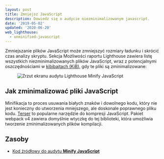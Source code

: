 ```yaml
---
layout: post
title: Zmniejsz JavaScript
description: Dowiedz się o audycie niezminimalizowanym javascript.
date: '2019-05-02'
updated: '2020-06-20'
web_lighthouse:
  - unminified-javascript
---
```


Zmniejszanie plików JavaScript może zmniejszyć rozmiary ładunku i skrócić czas analizy skryptu. Sekcja Możliwości raportu Lighthouse zawiera listę wszystkich niezminimalizowanych plików JavaScript, wraz z potencjalnymi oszczędnościami w [kibibajtach (KiB),](https://en.wikipedia.org/wiki/Kibibyte) gdy te pliki są zminimalizowane:

<figure class="w-figure"><img class="w-screenshot" src="unminified-javascript.png" alt="Zrzut ekranu audytu Lighthouse Minify JavaScript"></figure>

## Jak zminimalizować pliki JavaScript

Minifikacja to proces usuwania białych znaków i dowolnego kodu, który nie jest konieczny do utworzenia mniejszego, ale doskonale poprawnego pliku kodu. [Terser](https://github.com/terser-js/terser) to popularne narzędzie do kompresji JavaScript. Pakiet webpack v4 zawiera domyślnie wtyczkę do tej biblioteki, która umożliwia tworzenie zminimalizowanych plików kompilacji.

## Zasoby

- [Kod źródłowy do audytu **Minify JavaScript**](https://github.com/GoogleChrome/lighthouse/blob/master/lighthouse-core/audits/byte-efficiency/unminified-javascript.js)
